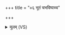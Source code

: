 +++
title = "०६ भूतं चभविष्यच्च"

+++
<details><summary>मूलम् (VS)</summary>

भू॒तं च॑भवि॒ष्यच्च॑ परिष्क॒न्दौ मनो॑ विप॒थम् ॥
</details>